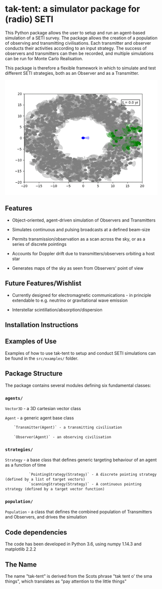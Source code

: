 tak-tent: a simulator package for (radio) SETI
==============================================

This Python package allows the user to setup and run an agent-based simulation of a SETI survey.  The package allows the creation of a population of observing and transmitting civilisations.  Each transmitter and observer conducts their activities according to an input strategy.  The success of observers and transmitters can then be recorded, and multiple simulations can be run for Monte Carlo Realisation.

This package is therefore a flexible framework in which to simulate and test different SETI strategies, both as an Observer and as a Transmitter.


![](doc/xymovie.gif)


Features
--------

* Object-oriented, agent-driven simulation of Observers and Transmitters

* Simulates continuous and pulsing broadcasts at a defined beam-size

* Permits transmission/observation as a scan across the sky, or as a series of discrete pointings

* Accounts for Doppler drift due to transmitters/observers orbiting a host star

* Generates maps of the sky as seen from Observers' point of view



Future Features/Wishlist
------------------------

* Currently designed for electromagnetic communications - in principle extendable to e.g. neutrino or gravitational wave emission

* Interstellar scintillation/absorption/dispersion




Installation Instructions
--------------------------



Examples of Use
---------------

Examples of how to use tak-tent to setup and conduct SETI simulations can be found in the `src/examples/` folder.



Package Structure
------------------

The package contains several modules defining six fundamental classes: 

### `agents/`

`Vector3D` - a 3D cartesian vector class

`Agent` - a generic agent base class

        `Transmitter(Agent)` - a transmitting civilisation

        `Observer(Agent)` - an observing civilisation
 
### `strategies/`

`Strategy` - a base class that defines generic targeting behaviour of an agent as a function of time

               `PointingStrategy(Strategy)` - A discrete pointing strategy (defined by a list of target vectors)
               `scanningStrategy(Strategy)` - A continuous pointing strategy (defined by a target vector function)

### `population/`

`Population` - a class that defines the combined population of Transmitters and Observers, and drives the simulation

Code dependencies
-----------------

The code has been developed in Python 3.6, using numpy 1.14.3 and matplotlib 2.2.2

The Name
---------

The name "tak-tent" is derived from the Scots phrase "tak tent o' the sma things", which translates as "pay attention to the little things"



 


